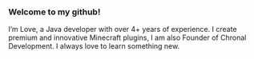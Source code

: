 ### Welcome to my github!
I’m Love, a Java developer with over 4+ years of experience. I create premium and innovative Minecraft plugins, I am also Founder of Chronal Development. I always love to learn something new. 


